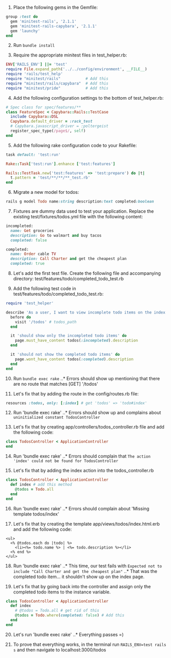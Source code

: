 1. Place the following gems in the Gemfile:
``` ruby
group :test do
  gem 'minitest-rails', '2.1.1'
  gem 'minitest-rails-capybara', '2.1.1'
  gem 'launchy'
end
```

2. Run `bundle install`

3. Require the appropriate minitest files in test_helper.rb:
``` ruby
ENV['RAILS_ENV'] ||= 'test'
require File.expand_path('../../config/environment', __FILE__)
require 'rails/test_help'
require "minitest/rails"           # Add this
require "minitest/rails/capybara"  # Add this
require "minitest/pride"           # Add this
```

4. Add the following configuration settings to the bottom of test_helper.rb:
``` ruby
# Spec class for spec/features/**
class FeatureSpec < Capybara::Rails::TestCase
  include Capybara::DSL
  Capybara.default_driver = :rack_test
  # Capybara.javascript_driver = :poltergeist
  register_spec_type(/page$/, self)
end
```

5. Add the following rake configuration code to your Rakefile:
``` ruby
task default: 'test:run'

Rake::Task['test:run'].enhance ['test:features']

Rails::TestTask.new('test:features' => 'test:prepare') do |t|
  t.pattern = 'test/**/**/**_test.rb'
end
```

6. Migrate a new model for todos:
``` ruby
rails g model Todo name:string description:text completed:boolean
```

7. Fixtures are dummy data used to test your application. Replace the existing test/fixtures/todos.yml file with the following content:
``` ruby
incompleted:
  name: Get groceries
  description: Go to walmart and buy tacos
  completed: false

completed:
  name: Order cable TV
  description: Call Charter and get the cheapest plan
  completed: true
```

8. Let's add the first test file. Create the following file and accompanying directory:  test/features/todo/completed_todo_test.rb

9. Add the following test code in test/features/todo/completed_todo_test.rb:
``` ruby
require 'test_helper'

describe 'As a user, I want to view incomplete todo items on the index page' do
  before do
    visit '/todos' # todos_path
  end

  it 'should show only the incompleted todo items' do
    page.must_have_content todos(:incompleted).description
  end

  it 'should not show the completed todo items' do
    page.wont_have_content todos(:completed).description
  end
end
```

10. Run `bundle exec rake`
..* Errors should show up mentioning that there are no route that matches [GET] '/todos'

11. Let's fix that by adding the route in the config/routes.rb file:
``` ruby
resources :todos, only: [:index] # get 'todos' => 'todo#index'
```

12. Run 'bundle exec rake'
..* Errors should show up and complains about `uninitialized constant TodosController`

13. Let's fix that by creating app/controllers/todos_controller.rb file and add the following code:
``` ruby
class TodosController < ApplicationController
end
```

14. Run 'bundle exec rake'
..* Errors should complain that `The action 'index' could not be found for TodosController`

15. Let's fix that by adding the index action into the todos_controller.rb
``` ruby
class TodosController < ApplicationController
  def index # add this method
    @todos = Todo.all
  end
end
```

16. Run 'bundle exec rake'
..* Errors should complain about 'Missing template todos/index'

17. Let's fix that by creating the template app/views/todos/index.html.erb and add the following code:
``` erb
<ul>
  <% @todos.each do |todo| %>
    <li><%= todo.name %> | <%= todo.description %></li>
  <% end %>
</ul>

```

18. Run 'bundle exec rake'
..* This time, our test fails with `Expected not to include "Call Charter and get the cheapest plan"`
..* That was the completed todo item... it shouldn't show up on the index page.

19. Let's fix that by going back into the controller and assign only the completed todo items to the instance variable.
``` ruby
class TodosController < ApplicationController
  def index
    # @todos = Todo.all # get rid of this
    @todos = Todo.where(completed: false) # Add this
  end
end

```

20. Let's run 'bundle exec rake'
..* Everything passes =)

21. To prove that everything works, in the terminal run `RAILS_ENV=test rails s` and then navigate to localhost:3000/todos
